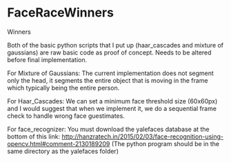 # FaceRaceWinners
Winners

Both of the basic python scripts that I put up (haar_cascades and mixture of gaussians)
are raw basic code as proof of concept. Needs to be altered before final implementation.

For Mixture of Gaussians: The current implementation does not segment only the head, it segments
the entire object that is moving in the frame which typically being the entire person.

For Haar_Cascades: We can set a minimum face threshold size (60x60px) and I would suggest that
when we implement it, we do a sequential frame check to handle wrong face guestimates.

For face_recognizer: You must download the yalefaces database at the bottom of this link:
http://hanzratech.in/2015/02/03/face-recognition-using-opencv.html#comment-2130189209
(The python program should be in the same directory as the yalefaces folder)
